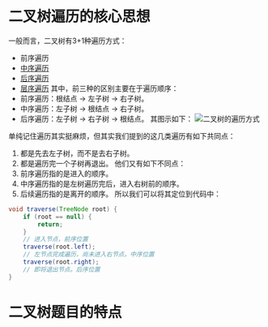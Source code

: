# 二叉树遍历的核心思想

一般而言，二叉树有3+1种遍历方式：
- 前序遍历
- [中序遍历](二叉树的中序遍历.md)
- [后序遍历](二叉树的后序遍历.md)
- [层序遍历](二叉树的层序遍历.md)
其中，前三种的区别主要在于遍历顺序：
- 前序遍历：根结点 -> 左子树 -> 右子树。
- 中序遍历：左子树 -> 根结点 -> 右子树。
- 后序遍历：左子树 -> 右子树 -> 根结点。
其图示如下：
![二叉树的遍历方式](Pasted%20image%2020230304151324.png)

单纯记住遍历其实挺麻烦，但其实我们提到的这几类遍历有如下共同点：
1. 都是先去左子树，而不是去右子树。
2. 都是遍历完一个子树再退出。
他们又有如下不同点：
1. 前序遍历指的是进入的顺序。
2. 中序遍历指的是左树遍历完后，进入右树前的顺序。
3. 后续遍历指的是离开的顺序。
所以我们可以将其定位到代码中：
```java
void traverse(TreeNode root) {  
    if (root == null) {  
        return;  
    }  
    // 进入节点，前序位置  
    traverse(root.left);  
    // 左节点完成遍历，尚未进入右节点。中序位置  
    traverse(root.right);  
    // 即将退出节点。后序位置  
}
```

# 二叉树题目的特点

